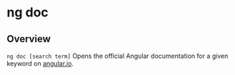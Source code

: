 <!-- Links in /docs/documentation should NOT have `.md` at the end, because they end up in our wiki at release. -->

# ng doc

## Overview
`ng doc [search term]` Opens the official Angular documentation for a given keyword on [angular.io](https://angular.io).
